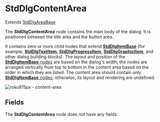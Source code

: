 StdDlgContentArea
=================

Extends [StdDlgAreaBase](/docs/references/scenegraph/standard-dialog-framework-nodes/std-dlg-area-base.md "**StdDlgAreaBase**")

The **StdDlgContentArea** node contains the main body of the dialog. It is positioned between the title area and the button area.

It contains zero or more child nodes that extend [**StdDlgItemBase**](/docs/references/scenegraph/standard-dialog-framework-nodes/std-dlg-item-base.md) (for example, [**StdDlgTextItem**](/docs/references/scenegraph/standard-dialog-framework-nodes/std-dlg-text-item.md), [**StdDlgProgressItem**](/docs/references/scenegraph/standard-dialog-framework-nodes/std-dlg-progress-item.md), [**StdDlgGraphicItem**](/docs/references/scenegraph/standard-dialog-framework-nodes/std-dlg-graphic-item.md), and other dialog building blocks). The layout and position of the [**StdDlgItemBase** nodes](/docs/references/scenegraph/standard-dialog-framework-nodes/std-dlg-item-base.md) are based on the dialog's width; the nodes are arranged vertically from top to bottom in the content area based on the order in which they are listed. The content area should contain only [**StdDlgItemBase** nodes](/docs/references/scenegraph/standard-dialog-framework-nodes/std-dlg-item-base.md); otherwise, its layout and rendering are undefined.

![roku815px - content-area](https://image.roku.com/ZHZscHItMTc2/content-area.jpg)

Fields
------

The **StdDlgContentArea** node does not have any fields.